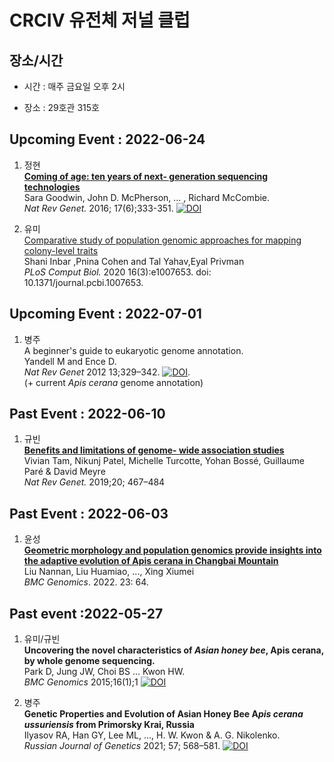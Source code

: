# CRCIV 유전체 저널 클럽

## 장소/시간

- 시간 : 매주 금요일 오후 2시

- 장소 : 29호관 315호



## Upcoming Event : 2022-06-24

1. 정현  
[**Coming of age: ten years of next- generation sequencing technologies**](https://sci-hub.hkvisa.net/10.1038/nrg.2016.49)  
Sara Goodwin, John D. McPherson, ... , Richard McCombie.  
*Nat Rev Genet.* 2016; 17(6);333-351. [![DOI](https://zenodo.org/badge/doi/10.1038/nrg.2016.49.svg)](https://sci-hub.hkvisa.net/10.1038/nrg.2016.49)

2. 유미  
[Comparative study of population genomic approaches for mapping colony-level traits](https://journals.plos.org/ploscompbiol/article?id=10.1371/journal.pcbi.1007653)  
Shani Inbar ,Pnina Cohen and Tal Yahav,Eyal Privman  
*PLoS Comput Biol.* 2020 16(3):e1007653. doi: 10.1371/journal.pcbi.1007653.

## Upcoming Event : 2022-07-01

1. 병주  
A beginner's guide to eukaryotic genome annotation.  
Yandell M and Ence D.  
*Nat Rev Genet* 2012 13;329–342. [![DOI](https://zenodo.org/badge/doi/10.1038/nrg3174.svg)](https://doi.org/10.1038/nrg3174).   
(\+ current *Apis cerana* genome annotation)

## Past Event : 2022-06-10

1. 규빈  
[**Benefits and limitations of genome- wide association studies**](https://sci-hub.hkvisa.net/10.1038/s41576-019-0127-1)  
Vivian Tam, Nikunj Patel, Michelle Turcotte, Yohan Bossé, Guillaume Paré & David Meyre  
*Nat Rev Genet.* 2019;20; 467–484 

## Past Event : 2022-06-03

1. 윤성  
[**Geometric morphology and population genomics provide insights into the adaptive evolution of Apis cerana in Changbai Mountain**](https://www.ncbi.nlm.nih.gov/pmc/articles/PMC8772121/)  
Liu Nannan, Liu Huamiao, ..., Xing Xiumei  
*BMC Genomics*. 2022. 23: 64.

## Past event :2022-05-27

1. 유미/규빈  
**Uncovering the novel characteristics of *Asian honey bee*, Apis cerana, by whole genome sequencing.**  
Park D, Jung JW, Choi BS ... Kwon HW.  
*BMC Genomics* 2015;16(1);1 [![DOI](https://zenodo.org/badge/doi/10.1186/1471-2164-16-1.svg)](https://doi.org/10.1186/1471-2164-16-1)  

2. 병주  
**Genetic Properties and Evolution of Asian Honey Bee A*pis cerana ussuriensis* from Primorsky Krai, Russia**  
Ilyasov RA, Han GY, Lee ML, ..., H. W. Kwon & A. G. Nikolenko.  
*Russian Journal of Genetics* 2021; 57; 568–581. [![DOI](https://zenodo.org/badge/doi/10.1134/S1022795421050033.svg)](https://doi.org/10.1134/S1022795421050033)
